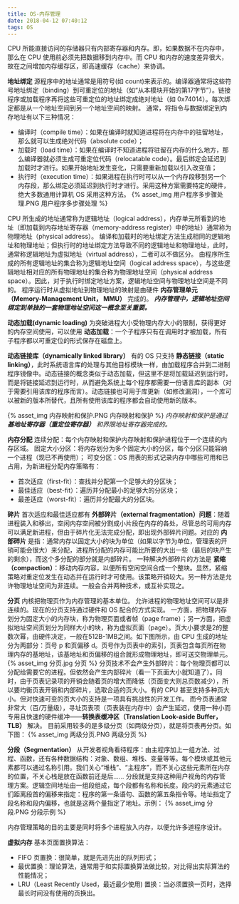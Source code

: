 ```yaml
---
title: OS-内存管理
date: 2018-04-12 07:40:12
tags: OS
---
```

CPU 所能直接访问的存储器只有内部寄存器和内存。即，如果数据不在内存中，那么在 CPU 使用前必须先把数据移到内存中。而 CPU 和内存的速度差异很大，故在之间增加内存缓存区，即高速缓存（cache）来协调。

**地址绑定**
源程序中的地址通常是用符号(如 count)来表示的。编译器通常将这些符号地址绑定（binding）到可重定位的地址（如“从本模块开始的第17字节”）。链接程序或加载程序再将这些可重定位的地址绑定成绝对地址（如 0x74014）。每次绑定都是从一个地址空间到另一个地址空间的映射。
通常，将指令与数据绑定到内存地址有以下三种情况：
* 编译时（compile time）：如果在编译时就知道进程将在内存中的驻留地址，那么就可以生成绝对代码（absolute code）；
* 加载时（load time）：如果在编译时不知道进程将驻留在内存的什么地方，那么编译器就必须生成可重定位代码（relocatable code）。最后绑定会延迟到加载时才进行。如果开始地址发生变化，只需要重新加载以引入改变值；
* 执行时（execution time）：如果进程在执行时可以从一个内存段移到另一个内存段，那么绑定必须延迟到执行时才进行。采用这种方案需要特定的硬件，绝大多数通用计算机 OS 采用这种方法。
{% asset_img 用户程序多步骤处理.PNG 用户程序多步骤处理 %}

CPU 所生成的地址通常称为逻辑地址（logical address），内存单元所看到的地址（即加载到内存地址寄存器（memory-address register）中的地址）通常称为物理地址（physical address）。
编译和加载时的地址绑定方法生成相同的逻辑地址和物理地址；但执行时的地址绑定方法导致不同的逻辑地址和物理地址，此时，通常称逻辑地址为虚拟地址（virtual address），二者可以不做区分。
由程序所生成的所有逻辑地址的集合称为逻辑地址空间（logical address space），与这些逻辑地址相对应的所有物理地址的集合称为物理地址空间（physical address space）。因此，对于执行时绑定地址方案，逻辑地址空间与物理地址空间是不同的。
程序运行时从虚拟地址到物理地址的映射是由硬件 **内存管理单元（Memory-Management Unit， MMU）** 完成的。
_**内存管理中，逻辑地址空间绑定到单独的一套物理地址空间这一概念至关重要。**_

**动态加载(dynamic loading)**
为突破进程大小受物理内存大小的限制，获得更好的内存空间使用，可以使用 **动态加载**：一个子程序只有在调用时才被加载，所有子程序都以可重定位的形式保存在磁盘上。

**动态链接库（dynamically linked library）**
有的 OS 只支持 **静态链接（static linking）**，此时系统语言库的处理与其他目标模块一样，由加载程序合并到二进制程序镜像中。动态链接的概念类似于动态加载，但这里不是将加载延迟到运行时，而是将链接延迟到运行时，从而避免系统上每个程序都需要一份语言库的副本（对于需要引用该库的程序而言）。动态链接也可用于库更新（如修改漏洞），一个库可以被新的版本所替代，且所有使用该库的程序都会自动使用新的版本。

{% asset_img 内存映射和保护.PNG 内存映射和保护 %}
_内存映射和保护是通过 **基地址寄存器（重定位寄存器）** 和界限地址寄存器完成的。_

**内存分配**
连续分配：每个内存映射和保护内存映射和保护进程位于一个连续的内存区域。
固定大小分区：将内存划分为多个固定大小的分区，每个分区只能容纳一个进程（现已不再使用）；
可变分区：OS 用表的形式记录内存中哪些可用和已占用，为新进程分配内存策略有：
* 首次适应（first-fit）：查找并分配第一个足够大的分区块；
* 最佳适应（best-fit）：遍历并分配最小的足够大的分区块；
* 最差适应（worst-fit）：遍历并分配最大的分区块。

**碎片**
首次适应和最佳适应都有 **外部碎片（external fragmentation）问题**：随着进程装入和移出，空闲内存空间被分割成小片段在内存的各处，尽管总的可用内存可以满足新进程，但由于碎片化无法完成分配，即出现外部碎片问题。对应的 **内部碎片** 是指：通常内存以固定大小的块为单位（如果以字节为单位，管理表的开销可能会很大）来分配，进程所分配的内存可能比所要的大出一些（最后的块产生的剩余），而这个多分配的部分就是内部碎片。
一种解决外部碎片的方法是 **紧缩（compaction）**：移动内存内容，以便所有空闲空间合成一个整块。显然，紧缩策略对重定位发生在动态并在运行时才可使用。该策略开销较大。另一种方法是允许物理地址空间为非连续。一般会合并两种技术，或互补实现之。

**分页**
内核把物理页作为内存管理的基本单位。
允许进程的物理地址空间可以是非连续的。现在的分页支持通过硬件和 OS 配合的方式实现。
一方面，把物理内存划分为固定大小的内存块，称为物理页面或者帧（page frame）；另一方面，把虚拟地址空间页划分为同样大小的块，称为虚拟页面（page）。页大小要求是2的整数次幂，由硬件决定，一般在512B-1MB之间。如下图所示，由 CPU 生成的地址分为两部分：页号 p 和页偏移 d。页号作为页表中的索引，页表包含每页所在物理内存的基地址，该基地址和页偏移的组合就形成物理地址，即可送交物理单元。
{% asset_img 分页.jpg 分页 %}
分页技术不会产生外部碎片：每个物理页都可以分配给需要它的进程。但依然会产生内部碎片（看一下页面大小就知道了）。同时，由于页表记录项的开销会随着页的增大而降低（页面变大则总页数减少），所以要均衡页表开销和内部碎片，选取合适的页大小。有的 CPU 甚至支持多种页大小。但对快速可变的页大小的支持是一项具有挑战性的开发工作。
而今页表通常非常大（百/万量级），寻址页表项（页表装在内存中）会产生延迟，使用一种小而专用且快速的硬件缓冲——**转换表缓冲区（Translation Look-aside Buffer， TLB）** 解决。
目前采用较多的是多级分页（如两级分页），就是将页表再分页。如下图：
{% asset_img 两级分页.PNG 两级分页 %}

**分段（Segmentation）**
从开发者视角看待程序：由主程序加上一组方法、过程、函数，还有各种数据结构：对象、数组、堆栈、变量等等。每个模块或其他元素都可以通过名称引用。我们关心“堆栈”、“主程序”，而不关心这些元素所在内存的位置，不关心栈是放在函数前还是后......
分段就是支持这种用户视角的内存管理方案。逻辑空间地址由一组段组成，每个段都有名称和长度。段内的元素通过它们距离段首的偏移来指定：程序的第一条语句、函数的第五条指令等。地址指定了段名称和段内偏移，也就是这两个量指定了地址。示例：
{% asset_img 分段.PNG 分段示例 %}

内存管理策略的目的主要是同时将多个进程放入内存，以便允许多道程序设计。

**虚拟内存**
基本页面置换算法：
* FIFO 页置换：很简单，就是先进先出的队列形式；
* 最优置换：理论算法，通常用于和实际置换算法做比较，对比得出实际算法的性能情况；
* LRU（Least Recently Used，最近最少使用) 置换：当必须置换一页时，选择最长时间没有使用的页换出。
